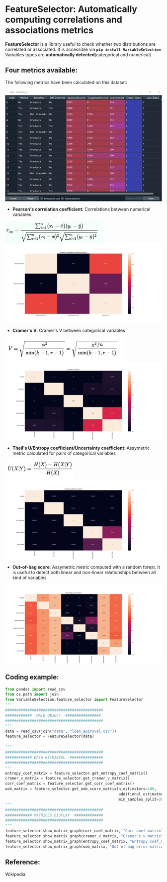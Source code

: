 # FeatureSelector: Automatically computing correlations and associations metrics
**FeatureSelector** is a library useful to check whether two distributions are correlated or associated. 
It is accessible via **```pip install VariableSelection```**
Variables types are **automatically detected**(categorical and numerical)

## Four metrics available:
  The following metrics have been calculated on this dataset:
  
  ![alt_text](data.jpg) 
  
  - **Pearson's correlation coefficient:** Correlations between numerical variables
  
  ![alt_text](corrcoef.jpg)
  ![alt_text](corrcoefmatrix.png)
 
  - **Cramer's V**: Cramer's V between categorical variables
  
  ![alt_text](cramersv.jpg)
  ![alt_text](cramersvmatrix.png)
  
  - **Theil's U/Entropy coefficient/Uncertainty coefficient**: Assymetric metric calculated for pairs of categorical variables
  
  ![alt_text](theilsu.jpg)
  ![alt_text](theilsumatrix.png)
  
  - **Out-of-bag score**: Assymetric metric computed with a random forest. It is useful to detect both linear and non-linear relationships between all kind of variables
  
  ![alt_text](outofbagscore.png)

## Coding example:
```python
from pandas import read_csv
from os.path import join
from VariableSelection.feature_selector import FeatureSelector
"""
############################################
############  MAIN OBJECT  ################
############################################
"""
data = read_csv(join("data", "loan_approval.csv")) 
feature_selector = FeatureSelector(data)

"""
############################################
############ DATA RETRIEVAL  ###############
############################################
"""
entropy_coef_matrix = feature_selector.get_entropy_coef_matrix()
cramer_v_matrix = feature_selector.get_cramer_v_matrix()
corr_coef_matrix = feature_selector.get_corr_coef_matrix()
oob_matrix = feature_selector.get_oob_score_matrix(n_estimators=100, 
                                                   additional_estimators=100, 
                                                   min_samples_split=30)
"""
############################################
############ MATRICES DISPLAY  #############
############################################
"""
feature_selector.show_matrix_graph(corr_coef_matrix, "Corr coef matrix")
feature_selector.show_matrix_graph(cramer_v_matrix, "Cramer's v matrix")
feature_selector.show_matrix_graph(entropy_coef_matrix, "Entropy coef_matrix")
feature_selector.show_matrix_graph(oob_matrix, "Out of bag error matrix")
```
## Reference:
  Wikipedia
